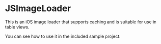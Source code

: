 # JSImageLoader

This is an iOS image loader that supports caching and is suitable for use in table views.

You can see how to use it in the included sample project.

